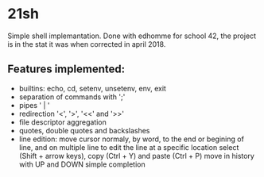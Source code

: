 # 21sh
Simple shell implemantation.
Done with edhomme for school 42, the project is in the stat it was when corrected in april 2018.
## Features implemented:
* builtins: echo, cd, setenv, unsetenv, env, exit
* separation of commands with ';'
* pipes ' | '
* redirection '<', '>', '<<' and '>>'
* file descriptor aggregation
* quotes, double quotes and backslashes
* line edition: 
	move cursor normaly, by word, to the end or begining of line, and on multiple line to edit the line at a specific location
	select (Shift + arrow keys), copy (Ctrl + Y) and paste (Ctrl + P)
	move in history with UP and DOWN
	simple completion

